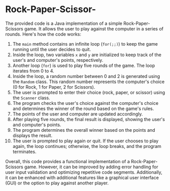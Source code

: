 # Rock-Paper-Scissor-

The provided code is a Java implementation of a simple Rock-Paper-Scissors game. It allows the user to play against the computer in a series of rounds. Here's how the code works:

1. The `main` method contains an infinite loop (`for(;;)`) to keep the game running until the user decides to quit.
2. Inside the loop, two variables `x` and `y` are initialized to keep track of the user's and computer's points, respectively.
3. Another loop (`for`) is used to play five rounds of the game. The loop iterates from 0 to 4.
4. Inside the loop, a random number between 0 and 2 is generated using the `Random` class. This random number represents the computer's choice (0 for Rock, 1 for Paper, 2 for Scissors).
5. The user is prompted to enter their choice (rock, paper, or scissor) using the `Scanner` class.
6. The program checks the user's choice against the computer's choice and determines the winner of the round based on the game's rules.
7. The points of the user and computer are updated accordingly.
8. After playing five rounds, the final result is displayed, showing the user's and computer's points.
9. The program determines the overall winner based on the points and displays the result.
10. The user is prompted to play again or quit. If the user chooses to play again, the loop continues; otherwise, the loop breaks, and the program terminates.

Overall, this code provides a functional implementation of a Rock-Paper-Scissors game. However, it can be improved by adding error handling for user input validation and optimizing repetitive code segments. Additionally, it can be enhanced with additional features like a graphical user interface (GUI) or the option to play against another player.

